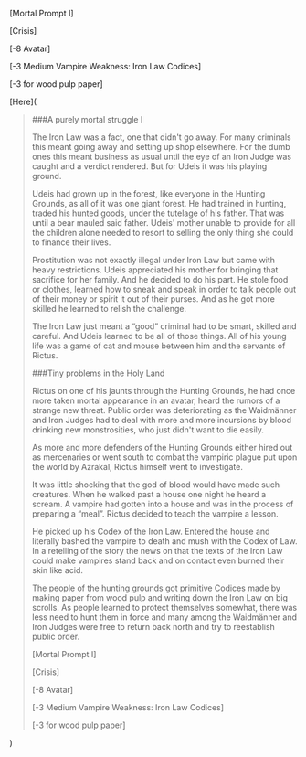 [Mortal Prompt I]

[Crisis]

[-8 Avatar]

[-3 Medium Vampire Weakness: Iron Law Codices]

[-3 for wood pulp paper]

[Here](

>###A purely mortal struggle I
>
>The Iron Law was a fact, one that didn't go away. For many criminals this meant going away and setting up shop elsewhere. For the dumb ones this meant business as usual until the eye of an Iron Judge was caught and a verdict rendered. But for Udeis it was his playing ground.
>
>Udeis had grown up in the forest, like everyone in the Hunting Grounds, as all of it was one giant forest. He had trained in hunting, traded his hunted goods, under the tutelage of his father. That was until a bear mauled said father. Udeis' mother unable to provide for all the children alone needed to resort to selling the only thing she could to finance their lives. 
>
>Prostitution was not exactly illegal under Iron Law but came with heavy restrictions. Udeis appreciated his mother for bringing that sacrifice for her family. And he decided to do his part. He stole food or clothes, learned how to sneak and speak in order to talk people out of their money or spirit it out of their purses. And as he got more skilled he learned to relish the challenge.
>
>The Iron Law just meant a “good” criminal had to be smart, skilled and careful. And Udeis learned to be all of those things. All of his young life was a game of cat and mouse between him and the servants of Rictus.
>
>###Tiny problems in the Holy Land
>
>Rictus on one of his jaunts through the Hunting Grounds, he had once more taken mortal appearance in an avatar, heard the rumors of a strange new threat. Public order was deteriorating as the Waidmänner and Iron Judges had to deal with more and more incursions by blood drinking new monstrosities, who just didn't want to die easily.
>
>As more and more defenders of the Hunting Grounds either hired out as mercenaries or went south to combat the vampiric plague put upon the world by Azrakal, Rictus himself went to investigate.
>
>It was little shocking that the god of blood would have made such creatures. When he walked past a house one night he heard a scream. A vampire had gotten into a house and was in the process of preparing a “meal”. Rictus decided to teach the vampire a lesson.
>
>He picked up his Codex of the Iron Law. Entered the house and literally bashed the vampire to death  and mush with the Codex of Law. In a retelling of the story the news on that the texts of the Iron Law could make vampires stand back and on contact even burned their skin like acid.
>
>The people of the hunting grounds got primitive Codices made by making paper from wood pulp and writing down the Iron Law on big scrolls. As people learned to protect themselves somewhat, there was less need to hunt them in force and many among the Waidmänner and Iron Judges were free to return back north and try to reestablish public order.
>
>[Mortal Prompt I]
>
>[Crisis]
>
>[-8 Avatar]
>
>[-3 Medium Vampire Weakness: Iron Law Codices]
>
>[-3 for wood pulp paper]

)